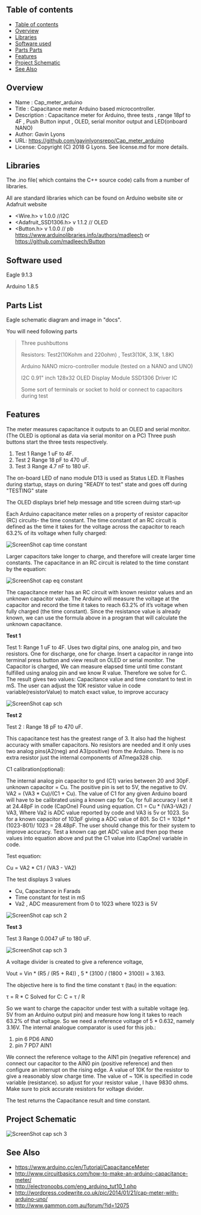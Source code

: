 Table of contents
---------------------------

  * [Table of contents](#table-of-contents)
  * [Overview](#overview)
  * [Libraries](#libraries)
  * [Software used](#software-used)
  * [Parts Parts](#parts-lits)
  * [Features](#features)
  * [Project Schematic](#project-schematic)
  * [See  Also](#see-also)
  
Overview
--------------------
* Name : Cap_meter_arduino
* Title : Capacitance meter Arduino based microcontroller.
* Description : Capacitance meter for Arduino, three tests , 
range 18pf to 4F , Push Button input , OLED, serial monitor output and LED(onboard NANO)
* Author: Gavin Lyons
* URL: https://github.com/gavinlyonsrepo/Cap_meter_arduino
* License: Copyright (C) 2018 G Lyons. See license.md for more details.

Libraries
------------------------

The .ino file( which contains the C++ source code) calls from a number of libraries.

All are standard libraries which can be found on Arduino website site or Adafruit website

* <Wire.h>   v 1.0.0 //I2C 
* <Adafruit_SSD1306.h> v 1.1.2 // OLED
* <Button.h> v 1.0.0 // pb https://www.arduinolibraries.info/authors/madleech or https://github.com/madleech/Button

Software used
-----------------------------
Eagle 9.1.3

Arduino 1.8.5

Parts List
------------------------------
Eagle schematic diagram and image in "docs". 

You will need following parts

> Three pushbuttons
>
> Resistors: Test2(10Kohm and 220ohm) , Test3(10K, 3.1K, 1.8K)
>
> Arduino NANO micro-controller module (tested on a NANO and UNO)
>
> I2C 0.91" inch 128x32 OLED Display Module SSD1306 Driver IC
>
> Some sort of terminals or socket to hold or connect to capacitors during test
>

Features
-----------------------------------------------

The meter measures capacitance it outputs to an OLED and serial monitor.
(The OLED is optional as data via serial monitor on a PC)
Three push buttons start the three tests respectively.

1. Test 1 Range  1 uF to 4F.
2. Test 2 Range 18 pF to 470 uF.
3. Test 3 Range 4.7 nF to 180 uF.

The on-board LED of nano module D13 is used as Status LED.
It Flashes during startup, stays on during "READY to test" state and goes off during "TESTING" state

The OLED displays  brief help message and title screen duirng start-up

Each Arduino capacitance meter relies on a property of resistor capacitor (RC) circuits- the time constant. 
The time constant of an RC circuit is defined as the time it takes for the voltage across the capacitor 
to reach 63.2% of its voltage when fully charged:

![ScreenShot cap time constant](https://github.com/gavinlyonsrepo/Cap_meter_arduino/blob/master/images/ctc.jpg)

Larger capacitors take longer to charge, and therefore will create larger time constants. 
The capacitance in an RC circuit is related to the time constant by the equation:

![ScreenShot cap eq constant](https://github.com/gavinlyonsrepo/Cap_meter_arduino/blob/master/images/eq.jpg)

The capacitance meter has an RC circuit with known resistor values and an unknown capacitor value. 
The Arduino will measure the voltage at the capacitor and record the time it takes to reach 63.2% of it’s voltage when fully charged (the time constant). 
Since the resistance value is already known, 
we can use the formula above in a program that will calculate the unknown capacitance.

**Test 1**


Test 1: Range  1 uF to 4F. 
Uses two digital pins, one analog pin, and two resistors.
One for discharge, one for charge.
Insert a capacitor in range into terminal press button and view result on OLED or serial monitor.
The Capacitor is charged,  We can measure elapsed time until time constant fulfilled using analog pin and we know R 
value. Therefore we solve for C. 
The result gives two values: Capacitance value and time constant to test in mS.
The user can adjust the 10K resistor value in code variable(resistorValue) to match exact value, to improve accuracy

![ScreenShot cap sch](https://github.com/gavinlyonsrepo/Cap_meter_arduino/blob/master/images/sch.jpg)

**Test 2**

Test 2 : Range 18 pF to 470 uF.

This capacitance test has the greatest range of 3. It also had the highest accuracy with smaller capacitors. 
No resistors are needed and it only uses two analog pins(A2(neg) and A3(positive) from the Arduino.
There is no extra resistor just the internal components of ATmega328 chip.

C1 calibration(optional): 

The internal analog pin capacitor to gnd (C1) varies between 20 and 30pF. unknown capacitor = Cu.
The positive pin is set to 5V, the negative to 0V.
VA2 = (VA3 * Cu)/(C1 + Cu).
The value of C1 for any given Arduino board will have to be calibrated using a known cap for Cu,
for full accuracy I set it at 24.48pF in code (CapOne) Found using equation.
C1 = Cu * (VA3-VA2) / VA3, Where  Va2 is ADC value reported by code and VA3 is 5v or 1023.
So for a known capacitor of 103pF giving a ADC value of 801.
So C1 = 103pf * (1023-801)/ 1023 = 28.48pF.
The user should change this for their system to improve accuracy.
Test a known cap get ADC value and then pop these values into equation above
and put the C1 value into (CapOne) variable in code.

Test equation:

Cu = VA2 * C1 / (VA3 - VA2)

The test displays 3 values 
* Cu,  Capacitance in Farads 
* Time constant for test in mS
* Va2 , ADC measurement from 0 to 1023 where 1023 is 5V 

![ScreenShot cap sch 2](https://github.com/gavinlyonsrepo/Cap_meter_arduino/blob/master/images/test2sch.jpg)

**Test 3** 


Test 3 Range 0.0047 uF to 180 uF.

![ScreenShot cap sch 3](https://github.com/gavinlyonsrepo/Cap_meter_arduino/blob/master/images/test3sch.jpg)

A voltage divider is created to give a reference voltage,

Vout = Vin * (R5 / (R5 + R4)) , 5 * (3100 / (1800 + 3100)) = 3.163.

The objective here is to find the time constant τ (tau) in the equation:

τ = R * C Solved for C: C = τ / R

So we want to charge the capacitor under test with a suitable voltage (eg. 5V from an Arduino output pin) and measure how long it takes to reach 63.2% of that voltage. So we need a reference voltage of 5 * 0.632, namely 3.16V.
The internal analogue comparator is used for this job.:

1. pin 6 PD6 AIN0
2. pin 7 PD7 AIN1
 
We connect the reference voltage to the AIN1 pin (negative reference) and connect our capacitor to the AIN0 pin (positive reference) and then configure an interrupt on the rising edge. A value of 10K for the resistor to give a reasonably slow charge time. The value of ~ 10K is specified in code variable (resistance).
so adjust for your resistor value , I have 9830 ohms. Make sure to pick accurate resistors for voltage divider.

The test returns the Capacitance result and time constant.

Project Schematic 
----------------------------

![ScreenShot cap sch 3](https://github.com/gavinlyonsrepo/Cap_meter_arduino/blob/master/docs/eagle/cap_meter.png)

See Also
-----------------------------------
 
* https://www.arduino.cc/en/Tutorial/CapacitanceMeter
* http://www.circuitbasics.com/how-to-make-an-arduino-capacitance-meter/
* http://electronoobs.com/eng_arduino_tut10_1.php
* http://wordpress.codewrite.co.uk/pic/2014/01/21/cap-meter-with-arduino-uno/
* http://www.gammon.com.au/forum/?id=12075

